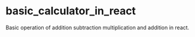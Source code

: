 # basic_calculator_in_react
Basic operation of addition subtraction multiplication and addition in react.
